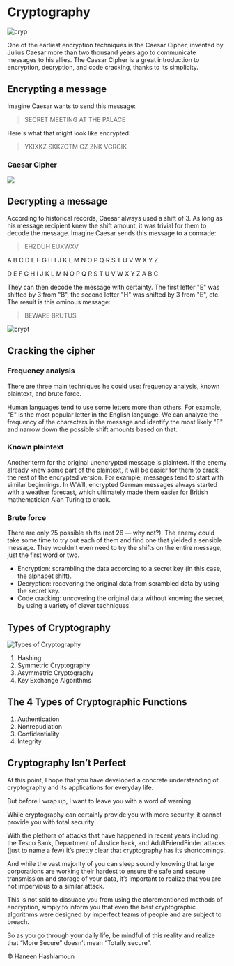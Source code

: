 # Cryptography

![cryp](https://cdn-images-1.medium.com/max/1024/1*GeKaK4YBRRrw4EV-_1bXzw.png)

One of the earliest encryption techniques is the Caesar Cipher, invented by Julius Caesar more than two thousand years ago to communicate messages to his allies.
The Caesar Cipher is a great introduction to encryption, decryption, and code cracking, thanks to its simplicity.

## Encrypting a message

Imagine Caesar wants to send this message:

> SECRET MEETING AT THE PALACE

Here's what that might look like encrypted:

> YKIXKZ SKKZOTM GZ ZNK VGRGIK

### Caesar Cipher

![](https://unravellingsoftwaredevelopment.files.wordpress.com/2018/12/caesar_ciphercipher-e1546115341980.jpg?w=700)

## Decrypting a message

According to historical records, Caesar always used a shift of 3. As long as his message recipient knew the shift amount, it was trivial for them to decode the message.
Imagine Caesar sends this message to a comrade:

> EHZDUH EUXWXV

A	B	C	D	E	F	G	H	I	J	K	L	M	N	O	P	Q	R	S	T	U	V	W	X	Y	Z

D	E	F	G	H	I	J	K	L	M	N	O	P	Q	R	S	T	U	V	W	X	Y	Z	A	B	C

They can then decode the message with certainty. The first letter "E" was shifted by 3 from "B", the second letter "H" was shifted by 3 from "E", etc. The result is this ominous message:

> BEWARE BRUTUS


![crypt](https://cdn.shortpixel.ai/spai/w_690+q_lossy+ret_img+to_webp/https://thebestvpn.com/wp-content/uploads/2017/06/lead_960.jpg)

## Cracking the cipher

### Frequency analysis
There are three main techniques he could use: frequency analysis, known plaintext, and brute force.

Human languages tend to use some letters more than others. For example, "E" is the most popular letter in the English language. We can analyze the frequency of the characters in the message and identify the most likely "E" and narrow down the possible shift amounts based on that.

### Known plaintext

Another term for the original unencrypted message is plaintext. If the enemy already knew some part of the plaintext, it will be easier for them to crack the rest of the encrypted version.
For example, messages tend to start with similar beginnings. In WWII, encrypted German messages always started with a weather forecast, which ultimately made them easier for British mathematician Alan Turing to crack.

### Brute force

There are only 25 possible shifts (not 26 — why not?). The enemy could take some time to try out each of them and find one that yielded a sensible message. They wouldn't even need to try the shifts on the entire message, just the first word or two.

- Encryption: scrambling the data according to a secret key (in this case, the alphabet shift).
- Decryption: recovering the original data from scrambled data by using the secret key.
- Code cracking: uncovering the original data without knowing the secret, by using a variety of clever techniques.


## Types of Cryptography
![Types of Cryptography](https://encrypted-tbn0.gstatic.com/images?q=tbn:ANd9GcRQlbDnCVYeUOkUjMIX7pbQRX8-g6UlQuGUjg&usqp=CAU)

1. Hashing
2. Symmetric Cryptography
3. Asymmetric Cryptography
4. Key Exchange Algorithms

## The 4 Types of Cryptographic Functions

1. Authentication
2. Nonrepudiation
3. Confidentiality
4. Integrity


## Cryptography Isn’t Perfect

At this point, I hope that you have developed a concrete understanding of cryptography and its applications for everyday life.

But before I wrap up, I want to leave you with a word of warning.

While cryptography can certainly provide you with more security, it cannot provide you with total security.

With the plethora of attacks that have happened in recent years including the Tesco Bank, Department of Justice hack, and AdultFriendFinder attacks (just to name a few) it’s pretty clear that cryptography has its shortcomings.

And while the vast majority of you can sleep soundly knowing that large corporations are working their hardest to ensure the safe and secure transmission and storage of your data, it’s important to realize that you are not impervious to a similar attack.

This is not said to dissuade you from using the aforementioned methods of encryption, simply to inform you that even the best cryptographic algorithms were designed by imperfect teams of people and are subject to breach.

So as you go through your daily life, be mindful of this reality and realize that “More Secure” doesn’t mean “Totally secure”.

      
© Haneen Hashlamoun
